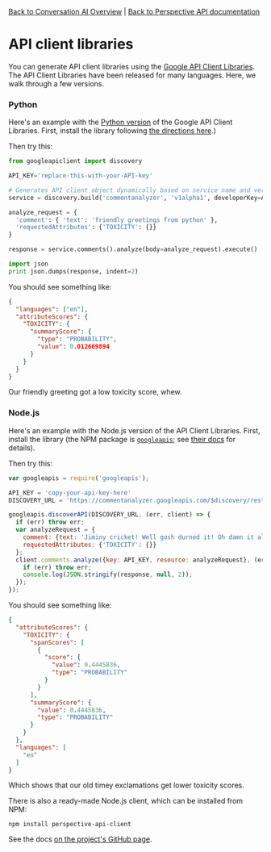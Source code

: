 [Back to Conversation AI Overview](https://conversationai.github.io/) | [Back to Perspective API documentation](https://github.com/conversationai/perspectiveapi/blob/master/README.md)

# API client libraries

You can generate API client libraries using the [Google API Client
Libraries](https://developers.google.com/api-client-library/). The API Client
Libraries have been released for many languages. Here, we walk through a few
versions.

### Python

Here's an example with the [Python
version](https://developers.google.com/api-client-library/python/start/get_started)
of the Google API Client Libraries. First, install the library following [the
directions here](https://github.com/google/google-api-python-client).)

Then try this:

```python
from googleapiclient import discovery

API_KEY='replace-this-with-your-API-key'

# Generates API client object dynamically based on service name and version.
service = discovery.build('commentanalyzer', 'v1alpha1', developerKey=API_KEY)

analyze_request = {
  'comment': { 'text': 'friendly greetings from python' },
  'requestedAttributes': {'TOXICITY': {}}
}

response = service.comments().analyze(body=analyze_request).execute()

import json
print json.dumps(response, indent=2)
```

You should see something like:

```json
{
  "languages": ["en"],
  "attributeScores": {
    "TOXICITY": {
      "summaryScore": {
        "type": "PROBABILITY",
        "value": 0.012669894
      }
    }
  }
}
```

Our friendly greeting got a low toxicity score, whew.

### Node.js

Here's an example with the Node.js version of the API Client Libraries. First,
install the library (the NPM package is
[`googleapis`](https://www.npmjs.com/package/googleapis); see [their
docs](https://github.com/google/google-api-nodejs-client/) for details).

Then try this:

```javascript
var googleapis = require('googleapis');

API_KEY = 'copy-your-api-key-here'
DISCOVERY_URL = 'https://commentanalyzer.googleapis.com/$discovery/rest?version=v1alpha1'

googleapis.discoverAPI(DISCOVERY_URL, (err, client) => {
  if (err) throw err;
  var analyzeRequest = {
    comment: {text: 'Jiminy cricket! Well gosh durned it! Oh damn it all!'},
    requestedAttributes: {'TOXICITY': {}}
  };
  client.comments.analyze({key: API_KEY, resource: analyzeRequest}, (err, response) => {
    if (err) throw err;
    console.log(JSON.stringify(response, null, 2));
  });
});
```

You should see something like:

```json
{
  "attributeScores": {
    "TOXICITY": {
      "spanScores": [
        {
          "score": {
            "value": 0.4445836,
            "type": "PROBABILITY"
          }
        }
      ],
      "summaryScore": {
        "value": 0.4445836,
        "type": "PROBABILITY"
      }
    }
  },
  "languages": [
    "en"
  ]
}
```

Which shows that our old timey exclamations get lower toxicity scores.

There is also a ready-made Node.js client, which can be installed from
NPM:

```
npm install perspective-api-client
```

See the docs [on the project's GitHub page](https://github.com/sloria/perspective-api-client).
